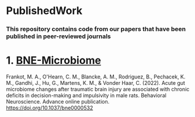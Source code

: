 # PublishedWork

### This repository contains code from our papers that have been published in peer-reviewed journals

# 1. [BNE-Microbiome](https://github.com/VonderHaarLab/PublishedWork/tree/main/BNE-Microbiome)
Frankot, M. A., O'Hearn, C. M., Blancke, A. M., Rodriguez, B., Pechacek, K. M., Gandhi, J., Hu, G., Martens, K. M., & Vonder Haar, C. (2022). Acute gut microbiome changes after traumatic brain injury are associated with chronic deficits in decision-making and impulsivity in male rats. Behavioral Neuroscience. Advance online publication. https://doi.org/10.1037/bne0000532
